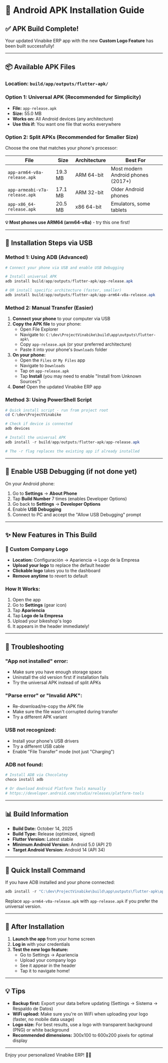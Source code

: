 # 📱 Android APK Installation Guide

## ✅ APK Build Complete!

Your updated Vinabike ERP app with the new **Custom Logo Feature** has been built successfully!

---

## 📦 Available APK Files

### Location: `build/app/outputs/flutter-apk/`

### Option 1: Universal APK (Recommended for Simplicity)
- **File:** `app-release.apk`
- **Size:** 55.0 MB
- **Works on:** All Android devices (any architecture)
- **Use this if:** You want one file that works everywhere

### Option 2: Split APKs (Recommended for Smaller Size)
Choose the one that matches your phone's processor:

| File | Size | Architecture | Best For |
|------|------|--------------|----------|
| `app-arm64-v8a-release.apk` | 19.3 MB | ARM 64-bit | Most modern Android phones (2017+) |
| `app-armeabi-v7a-release.apk` | 17.1 MB | ARM 32-bit | Older Android phones |
| `app-x86_64-release.apk` | 20.5 MB | x86 64-bit | Emulators, some tablets |

**💡 Most phones use ARM64 (arm64-v8a)** - try this one first!

---

## 🔌 Installation Steps via USB

### Method 1: Using ADB (Advanced)
```powershell
# Connect your phone via USB and enable USB Debugging

# Install universal APK
adb install build/app/outputs/flutter-apk/app-release.apk

# OR install specific architecture (faster, smaller)
adb install build/app/outputs/flutter-apk/app-arm64-v8a-release.apk
```

### Method 2: Manual Transfer (Easier)
1. **Connect your phone** to your computer via USB
2. **Copy the APK file** to your phone:
   - Open File Explorer
   - Navigate to: `C:\dev\ProjectVinabike\build\app\outputs\flutter-apk\`
   - Copy `app-release.apk` (or your preferred architecture)
   - Paste it into your phone's `Downloads` folder
3. **On your phone:**
   - Open the `Files` or `My Files` app
   - Navigate to `Downloads`
   - Tap on `app-release.apk`
   - Tap **Install** (you may need to enable "Install from Unknown Sources")
4. **Done!** Open the updated Vinabike ERP app

### Method 3: Using PowerShell Script
```powershell
# Quick install script - run from project root
cd C:\dev\ProjectVinabike

# Check if device is connected
adb devices

# Install the universal APK
adb install -r build/app/outputs/flutter-apk/app-release.apk

# The -r flag replaces the existing app if already installed
```

---

## 🔑 Enable USB Debugging (if not done yet)

On your Android phone:
1. Go to **Settings** → **About Phone**
2. Tap **Build Number** 7 times (enables Developer Options)
3. Go back to **Settings** → **Developer Options**
4. Enable **USB Debugging**
5. Connect to PC and accept the "Allow USB Debugging" prompt

---

## ✨ New Features in This Build

### 🎨 Custom Company Logo
- **Location:** Configuración → Apariencia → Logo de la Empresa
- **Upload your logo** to replace the default header
- **Clickable logo** takes you to the dashboard
- **Remove anytime** to revert to default

### How It Works:
1. Open the app
2. Go to **Settings** (gear icon)
3. Tap **Apariencia**
4. Tap **Logo de la Empresa**
5. Upload your bikeshop's logo
6. It appears in the header immediately!

---

## 🐛 Troubleshooting

### "App not installed" error:
- Make sure you have enough storage space
- Uninstall the old version first if installation fails
- Try the universal APK instead of split APKs

### "Parse error" or "Invalid APK":
- Re-download/re-copy the APK file
- Make sure the file wasn't corrupted during transfer
- Try a different APK variant

### USB not recognized:
- Install your phone's USB drivers
- Try a different USB cable
- Enable "File Transfer" mode (not just "Charging")

### ADB not found:
```powershell
# Install ADB via Chocolatey
choco install adb

# Or download Android Platform Tools manually
# https://developer.android.com/studio/releases/platform-tools
```

---

## 📊 Build Information

- **Build Date:** October 14, 2025
- **Build Type:** Release (optimized, signed)
- **Flutter Version:** Latest stable
- **Minimum Android Version:** Android 5.0 (API 21)
- **Target Android Version:** Android 14 (API 34)

---

## 🚀 Quick Install Command

If you have ADB installed and your phone connected:

```powershell
adb install -r "C:\dev\ProjectVinabike\build\app\outputs\flutter-apk\app-arm64-v8a-release.apk"
```

Replace `app-arm64-v8a-release.apk` with `app-release.apk` if you prefer the universal version.

---

## 📱 After Installation

1. **Launch the app** from your home screen
2. **Log in** with your credentials
3. **Test the new logo feature:**
   - Go to Settings → Apariencia
   - Upload your company logo
   - See it appear in the header
   - Tap it to navigate home!

---

## 💡 Tips

- **Backup first:** Export your data before updating (Settings → Sistema → Respaldo de Datos)
- **WiFi upload:** Make sure you're on WiFi when uploading your logo (faster, no mobile data usage)
- **Logo size:** For best results, use a logo with transparent background (PNG) or white background
- **Recommended dimensions:** 300x100 to 600x200 pixels for optimal display

---

Enjoy your personalized Vinabike ERP! 🚴‍♂️

